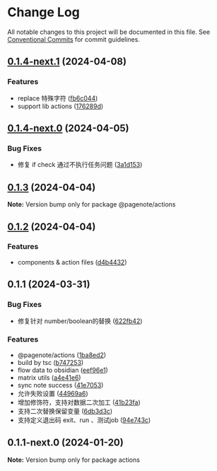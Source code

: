 # Change Log

All notable changes to this project will be documented in this file.
See [Conventional Commits](https://conventionalcommits.org) for commit guidelines.

## [0.1.4-next.1](https://github.com/rowthan/pagenote/compare/@pagenote/actions@0.1.4-next.0...@pagenote/actions@0.1.4-next.1) (2024-04-08)


### Features

* replace 特殊字符 ([fb6c044](https://github.com/rowthan/pagenote/commit/fb6c044fcfe4b7872b02ae40681a78e592784255))
* support lib actions ([176289d](https://github.com/rowthan/pagenote/commit/176289d776bbc68040226efe2021feecc6919152))





## [0.1.4-next.0](https://github.com/rowthan/pagenote/compare/@pagenote/actions@0.1.3...@pagenote/actions@0.1.4-next.0) (2024-04-05)


### Bug Fixes

* 修复 if check 通过不执行任务问题 ([3a1d153](https://github.com/rowthan/pagenote/commit/3a1d153e3bdbc37268ab7059559c685dc09fd819))





## [0.1.3](https://github.com/rowthan/pagenote/compare/@pagenote/actions@0.1.2...@pagenote/actions@0.1.3) (2024-04-04)

**Note:** Version bump only for package @pagenote/actions





## [0.1.2](https://github.com/rowthan/pagenote/compare/@pagenote/actions@0.1.1...@pagenote/actions@0.1.2) (2024-04-04)


### Features

* components & action files ([d4b4432](https://github.com/rowthan/pagenote/commit/d4b4432b11a0419658fa6e2d133db3cd1b6e7590))





## 0.1.1 (2024-03-31)


### Bug Fixes

* 修复针对 number/boolean的替换 ([622fb42](https://github.com/rowthan/pagenote/commit/622fb42fc21f6ad9e1d793081d5ebccd68899a66))


### Features

* @pagenote/actions ([1ba8ed2](https://github.com/rowthan/pagenote/commit/1ba8ed25b937c0634c6c654bf338632af3103452))
* build by tsc ([b747253](https://github.com/rowthan/pagenote/commit/b747253b4186fc704218793544fc04a22c54357e))
* flow data to obsidian ([eef96e1](https://github.com/rowthan/pagenote/commit/eef96e1300958331d9d4b952531b4c882ebc1775))
* matrix utils ([a4e41e6](https://github.com/rowthan/pagenote/commit/a4e41e602fe59311618ead167789beb3d81e4a1b))
* sync note success ([41e7053](https://github.com/rowthan/pagenote/commit/41e70539c69b7e7d821a506b4d31cf0ec055ec04))
* 允许失败设置 ([44969a6](https://github.com/rowthan/pagenote/commit/44969a6ff64ce6f20a88ffd0a3c8211bdc0f866f))
* 增加修饰符，支持对数据二次加工 ([41b23fa](https://github.com/rowthan/pagenote/commit/41b23fa45e813e4cfdb4f47005814c44ee3b1e49))
* 支持二次替换保留变量 ([6db3d3c](https://github.com/rowthan/pagenote/commit/6db3d3ce9da277c71446f2a5f7291196f34c3ced))
* 支持定义退出码 exit、run 、测试job ([94e743c](https://github.com/rowthan/pagenote/commit/94e743cca35f38236a5a7a5e4344cf9537b0375b))





## 0.1.1-next.0 (2024-01-20)

**Note:** Version bump only for package actions
